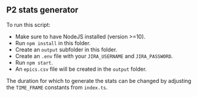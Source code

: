 ## P2 stats generator

To run this script:
 - Make sure to have NodeJS installed (version >=10).
 - Run `npm install` in this folder.
 - Create an `output` subfolder in this folder.
 - Create an `.env` file with your `JIRA_USERNAME` and `JIRA_PASSWORD`.
 - Run `npm start`.
 - An `epics.csv` file will be created in the `output` folder.

The duration for which to generate the stats can be changed by adjusting the `TIME_FRAME` constants from `index.ts`.